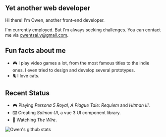 ## Yet another web developer

Hi there! I'm Owen, another front-end developer.

I'm currently employed. But I'm always seeking challenges.
You can contact me via [owentsai.v@gmail.com](mailto://owentsai.v@gmail.com).

## Fun facts about me

- :video_game: I play video games a lot, from the most famous titles to the indie ones. I even tried to design and develop several prototypes.
- :cat2: I love cats.

## Recent Status

- :video_game: Playing *Persona 5 Royal*, *A Plague Tale: Requiem* and *Hitman III*.
- :keyboard: Creating *Salmon UI*, a vue 3 UI component library.
- :movie_camera: Watching *The Wire*.

<img src="https://github-readme-stats.vercel.app/api?username=Owen-Tsai" alt="Owen's github stats" />
